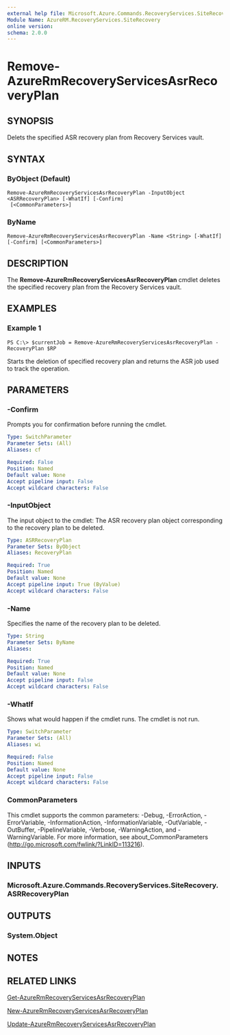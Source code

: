 ```yaml
---
external help file: Microsoft.Azure.Commands.RecoveryServices.SiteRecovery.dll-Help.xml
Module Name: AzureRM.RecoveryServices.SiteRecovery
online version: 
schema: 2.0.0
---
```


# Remove-AzureRmRecoveryServicesAsrRecoveryPlan

## SYNOPSIS
Delets the specified ASR recovery plan from Recovery Services vault.

## SYNTAX

### ByObject (Default)
```
Remove-AzureRmRecoveryServicesAsrRecoveryPlan -InputObject <ASRRecoveryPlan> [-WhatIf] [-Confirm]
 [<CommonParameters>]
```

### ByName
```
Remove-AzureRmRecoveryServicesAsrRecoveryPlan -Name <String> [-WhatIf] [-Confirm] [<CommonParameters>]
```

## DESCRIPTION
The **Remove-AzureRmRecoveryServicesAsrRecoveryPlan** cmdlet deletes the specified recovery plan from the Recovery Services vault.

## EXAMPLES

### Example 1
```
PS C:\> $currentJob = Remove-AzureRmRecoveryServicesAsrRecoveryPlan -RecoveryPlan $RP
```

Starts the deletion of specified recovery plan and returns the ASR job used to track the operation.

## PARAMETERS

### -Confirm
Prompts you for confirmation before running the cmdlet.

```yaml
Type: SwitchParameter
Parameter Sets: (All)
Aliases: cf

Required: False
Position: Named
Default value: None
Accept pipeline input: False
Accept wildcard characters: False
```

### -InputObject
The input object to the cmdlet: The ASR recovery plan object corresponding to the recovery plan to be deleted.

```yaml
Type: ASRRecoveryPlan
Parameter Sets: ByObject
Aliases: RecoveryPlan

Required: True
Position: Named
Default value: None
Accept pipeline input: True (ByValue)
Accept wildcard characters: False
```

### -Name
Specifies the name of the recovery plan to be deleted.

```yaml
Type: String
Parameter Sets: ByName
Aliases: 

Required: True
Position: Named
Default value: None
Accept pipeline input: False
Accept wildcard characters: False
```

### -WhatIf
Shows what would happen if the cmdlet runs. The cmdlet is not run.

```yaml
Type: SwitchParameter
Parameter Sets: (All)
Aliases: wi

Required: False
Position: Named
Default value: None
Accept pipeline input: False
Accept wildcard characters: False
```

### CommonParameters
This cmdlet supports the common parameters: -Debug, -ErrorAction, -ErrorVariable, -InformationAction, -InformationVariable, -OutVariable, -OutBuffer, -PipelineVariable, -Verbose, -WarningAction, and -WarningVariable. For more information, see about_CommonParameters (http://go.microsoft.com/fwlink/?LinkID=113216).

## INPUTS

### Microsoft.Azure.Commands.RecoveryServices.SiteRecovery.ASRRecoveryPlan

## OUTPUTS

### System.Object

## NOTES

## RELATED LINKS

[Get-AzureRmRecoveryServicesAsrRecoveryPlan](./Get-AzureRmRecoveryServicesAsrRecoveryPlan.md)

[New-AzureRmRecoveryServicesAsrRecoveryPlan](./New-AzureRmRecoveryServicesAsrRecoveryPlan.md)

[Update-AzureRmRecoveryServicesAsrRecoveryPlan](./Update-AzureRmRecoveryServicesAsrRecoveryPlan.md)


